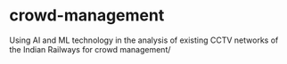 # crowd-management
Using AI and ML technology in the analysis of existing CCTV networks of the Indian 
Railways for crowd management/
